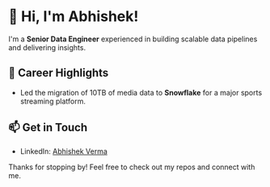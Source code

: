 # 👋 Hi, I'm Abhishek!

I'm a **Senior Data Engineer** experienced in building scalable data pipelines and delivering insights.


## 🎯 Career Highlights
- Led the migration of 10TB of media data to **Snowflake** for a major sports streaming platform.

## 📫 Get in Touch
- LinkedIn: [Abhishek Verma](https://www.linkedin.com/in/abhishek-verma-83b861135/)

Thanks for stopping by! Feel free to check out my repos and connect with me.
